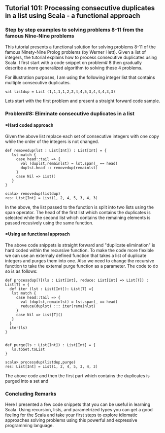 ## Tutorial 101: Processing consecutive duplicates in a list using Scala - a functional approach   
### Step by step examples to solving problems 8-11 from the famous Nine-Nine problems

This tutorial presents a functional solution for solving problems 8-11 of the famous Ninety-Nine Prolog problems (by Werner Hett). Given a list of integers, the tutorial explains how to process consecutive duplicates using Scala. I first start with a code snippet on problem\# 8 then gradually describe a more generalized algorithm to solving these 4 problems.

For illustration purposes, I am using the following integer list that contains multiple consecutive duplicates.

    val listdup = List (1,1,1,1,2,2,4,4,5,3,4,4,4,3,3)

Lets start with the first problem and present a straight forward code sample.

### Problem\#8: Eliminate consecutive duplicates in a list
#### *Hard coded approach 
Given the above list replace each set of consecutive integers with one copy while the order of the integers is not changed.

    def removedup(lst : List[Int]) : List[Int] = {
       lst match {
         case head::tail => { 
           val (duplst,remainlst) = lst.span(_ == head)
           duplst.head :: removedup(remainlst)
         }
         case Nil => List()
       }
    }   

    scala> removedup(listdup)
    res: List[Int] = List(1, 2, 4, 5, 3, 4, 3)


In the above, the list passed to the function is split into two lists using the span operator. The head of the first list which contains the duplicates is selected while the second list which contains the remaining elements is passed recusively using the same function.

#### *Using an functional approach
The above code snippets is straight forward and "duplicate elimination" is hard coded within the recursive function. To make the code more flexible we can use an externaly defined function that takes a list of duplicate integers and purges them into one. Also we need to change the recursive function to take the external purge function as a parameter. The code to do so is as follows:

    def processdup[T](ls : List[Int], reduce: List[Int] => List[T]) : List[T] = {
      def iter (lst : List[Int]): List[T] ={
       lst match {
         case head::tail => { 
           val (duplst,remainlst) = lst.span(_ == head)
           reduce(duplst) ::: iter(remainlst)
         }
         case Nil => List[T]()
       }
      }
      iter(ls)
    }


    def purge(ls : List[Int]) : List[Int] = {
       ls.toSet.toList
    }

    scala> processdup(listdup,purge)
    res: List[Int] = List(1, 2, 4, 5, 3, 4, 3)

 
The above code and then the first part which contains the duplicates is purged into a set and 

### Concluding Remarks
Here I presented a few code snippets that you can be useful in learning Scala. Using recursion, lists, and parametrized types you can get a good feeling for the Scala and take your first steps to explore idiomatic approaches solving problems using this powerful and expressive programming language. 
